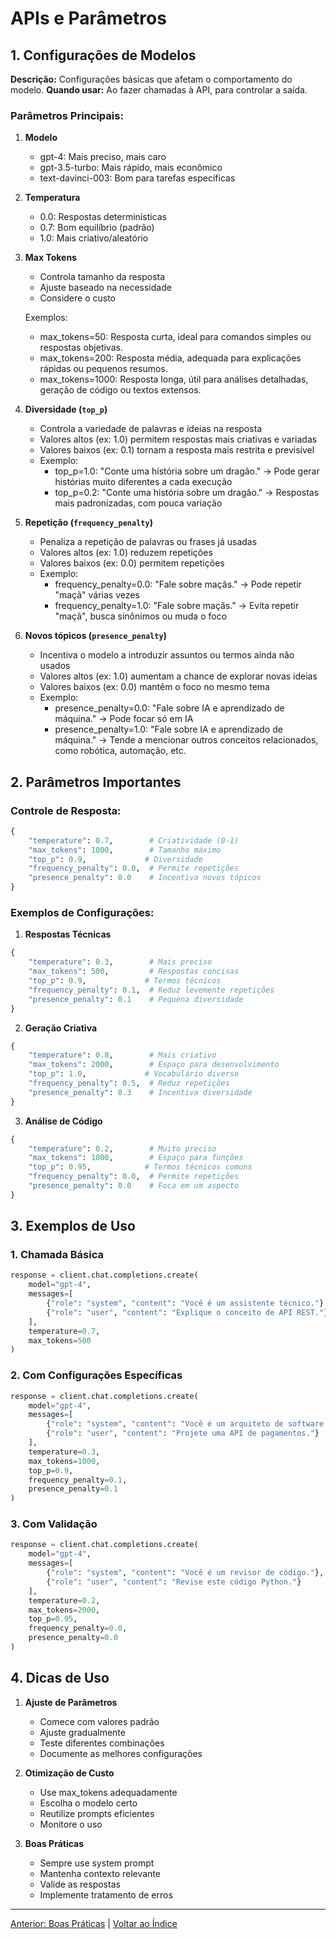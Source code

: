 # APIs e Parâmetros

## 1. Configurações de Modelos

**Descrição:** Configurações básicas que afetam o comportamento do modelo.
**Quando usar:** Ao fazer chamadas à API, para controlar a saída.

### Parâmetros Principais:
1. **Modelo**
   - gpt-4: Mais preciso, mais caro
   - gpt-3.5-turbo: Mais rápido, mais econômico
   - text-davinci-003: Bom para tarefas específicas

2. **Temperatura**
   - 0.0: Respostas determinísticas
   - 0.7: Bom equilíbrio (padrão)
   - 1.0: Mais criativo/aleatório

3. **Max Tokens**
   - Controla tamanho da resposta
   - Ajuste baseado na necessidade
   - Considere o custo
   
   Exemplos:
   - max_tokens=50: Resposta curta, ideal para comandos simples ou respostas objetivas.
   - max_tokens=200: Resposta média, adequada para explicações rápidas ou pequenos resumos.
   - max_tokens=1000: Resposta longa, útil para análises detalhadas, geração de código ou textos extensos.

4. **Diversidade (`top_p`)**
   - Controla a variedade de palavras e ideias na resposta
   - Valores altos (ex: 1.0) permitem respostas mais criativas e variadas
   - Valores baixos (ex: 0.1) tornam a resposta mais restrita e previsível
   - Exemplo:
     - top_p=1.0: "Conte uma história sobre um dragão." → Pode gerar histórias muito diferentes a cada execução
     - top_p=0.2: "Conte uma história sobre um dragão." → Respostas mais padronizadas, com pouca variação

5. **Repetição (`frequency_penalty`)**
   - Penaliza a repetição de palavras ou frases já usadas
   - Valores altos (ex: 1.0) reduzem repetições
   - Valores baixos (ex: 0.0) permitem repetições
   - Exemplo:
     - frequency_penalty=0.0: "Fale sobre maçãs." → Pode repetir "maçã" várias vezes
     - frequency_penalty=1.0: "Fale sobre maçãs." → Evita repetir "maçã", busca sinônimos ou muda o foco

6. **Novos tópicos (`presence_penalty`)**
   - Incentiva o modelo a introduzir assuntos ou termos ainda não usados
   - Valores altos (ex: 1.0) aumentam a chance de explorar novas ideias
   - Valores baixos (ex: 0.0) mantêm o foco no mesmo tema
   - Exemplo:
     - presence_penalty=0.0: "Fale sobre IA e aprendizado de máquina." → Pode focar só em IA
     - presence_penalty=1.0: "Fale sobre IA e aprendizado de máquina." → Tende a mencionar outros conceitos relacionados, como robótica, automação, etc.

## 2. Parâmetros Importantes

### Controle de Resposta:
```python
{
    "temperature": 0.7,        # Criatividade (0-1)
    "max_tokens": 1000,        # Tamanho máximo
    "top_p": 0.9,             # Diversidade
    "frequency_penalty": 0.0,  # Permite repetições
    "presence_penalty": 0.0    # Incentiva novos tópicos
}
```

### Exemplos de Configurações:

1. **Respostas Técnicas**
```python
{
    "temperature": 0.3,        # Mais preciso
    "max_tokens": 500,         # Respostas concisas
    "top_p": 0.9,             # Termos técnicos
    "frequency_penalty": 0.1,  # Reduz levemente repetições
    "presence_penalty": 0.1    # Pequena diversidade
}
```

2. **Geração Criativa**
```python
{
    "temperature": 0.8,        # Mais criativo
    "max_tokens": 2000,        # Espaço para desenvolvimento
    "top_p": 1.0,             # Vocabulário diverso
    "frequency_penalty": 0.5,  # Reduz repetições
    "presence_penalty": 0.3    # Incentiva diversidade
}
```

3. **Análise de Código**
```python
{
    "temperature": 0.2,        # Muito preciso
    "max_tokens": 1000,        # Espaço para funções
    "top_p": 0.95,            # Termos técnicos comuns
    "frequency_penalty": 0.0,  # Permite repetições
    "presence_penalty": 0.0    # Foca em um aspecto
}
```

## 3. Exemplos de Uso

### 1. Chamada Básica
```python
response = client.chat.completions.create(
    model="gpt-4",
    messages=[
        {"role": "system", "content": "Você é um assistente técnico."},
        {"role": "user", "content": "Explique o conceito de API REST."}
    ],
    temperature=0.7,
    max_tokens=500
)
```

### 2. Com Configurações Específicas
```python
response = client.chat.completions.create(
    model="gpt-4",
    messages=[
        {"role": "system", "content": "Você é um arquiteto de software."},
        {"role": "user", "content": "Projete uma API de pagamentos."}
    ],
    temperature=0.3,
    max_tokens=1000,
    top_p=0.9,
    frequency_penalty=0.1,
    presence_penalty=0.1
)
```

### 3. Com Validação
```python
response = client.chat.completions.create(
    model="gpt-4",
    messages=[
        {"role": "system", "content": "Você é um revisor de código."},
        {"role": "user", "content": "Revise este código Python."}
    ],
    temperature=0.2,
    max_tokens=2000,
    top_p=0.95,
    frequency_penalty=0.0,
    presence_penalty=0.0
)
```

## 4. Dicas de Uso

1. **Ajuste de Parâmetros**
   - Comece com valores padrão
   - Ajuste gradualmente
   - Teste diferentes combinações
   - Documente as melhores configurações

2. **Otimização de Custo**
   - Use max_tokens adequadamente
   - Escolha o modelo certo
   - Reutilize prompts eficientes
   - Monitore o uso

3. **Boas Práticas**
   - Sempre use system prompt
   - Mantenha contexto relevante
   - Valide as respostas
   - Implemente tratamento de erros

---

[Anterior: Boas Práticas](13_boas_praticas.md) | [Voltar ao Índice](../README.md) 